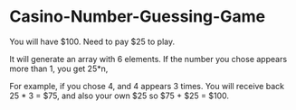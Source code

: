 # Casino-Number-Guessing-Game

You will have $100.
Need to pay $25 to play.

It will generate an array with 6 elements.
If the number you chose appears more than 1, you get 25*n, 

For example, if you chose 4, and 4 appears 3 times. You will receive back 25 * 3 = $75, and also your own $25
so $75 + $25 = $100.
